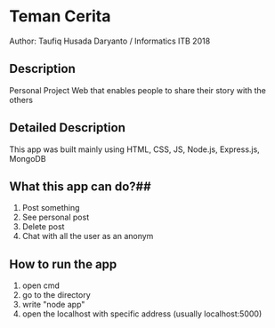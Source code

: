 # Teman Cerita #
Author: Taufiq Husada Daryanto / Informatics ITB 2018

## Description ##
Personal Project 
Web that enables people to share their story with the others

## Detailed Description ##
This app was built mainly using HTML, CSS, JS, Node.js, Express.js, MongoDB

## What this app can do?##
1. Post something
2. See personal post
3. Delete post
4. Chat with all the user as an anonym

## How to run the app ##
1. open cmd
2. go to the directory
3. write "node app"
4. open the localhost with specific address (usually localhost:5000)



